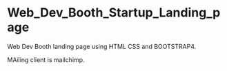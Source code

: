 # Web_Dev_Booth_Startup_Landing_page
Web Dev Booth landing page using HTML CSS and BOOTSTRAP4.

MAiling client is mailchimp.
